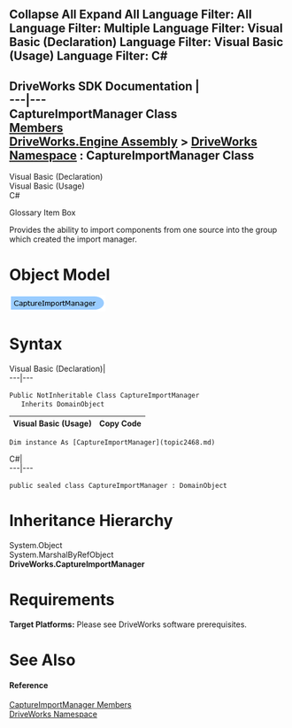 Collapse All Expand All Language Filter: All  Language Filter: Multiple  Language Filter: Visual Basic (Declaration) Language Filter: Visual Basic (Usage) Language Filter: C#  
---  
DriveWorks SDK Documentation  |   
---|---  
CaptureImportManager Class   
[Members](topic2469.md)   
[DriveWorks.Engine Assembly](topic2156.md) > [DriveWorks Namespace](topic2159.md) : CaptureImportManager Class  
---  
  
Visual Basic (Declaration)    
Visual Basic (Usage)    
C# 

Glossary Item Box

Provides the ability to import components from one source into the group which created the import manager. 

# Object Model

![](dotnetdiagramimages/image86.png)

# Syntax

Visual Basic (Declaration)|   
---|---  
      
    
    Public NotInheritable Class CaptureImportManager 
       Inherits DomainObject  
  
Visual Basic (Usage)| Copy Code  
---|---  
      
    
    Dim instance As [CaptureImportManager](topic2468.md)  
  
C#|   
---|---  
      
    
    public sealed class CaptureImportManager : DomainObject   
  
# Inheritance Hierarchy

System.Object  
System.MarshalByRefObject  
**DriveWorks.CaptureImportManager**  


# Requirements

**Target Platforms:** Please see DriveWorks software prerequisites.

# See Also

#### Reference

[CaptureImportManager Members](topic2469.md)   
[DriveWorks Namespace](topic2159.md)


